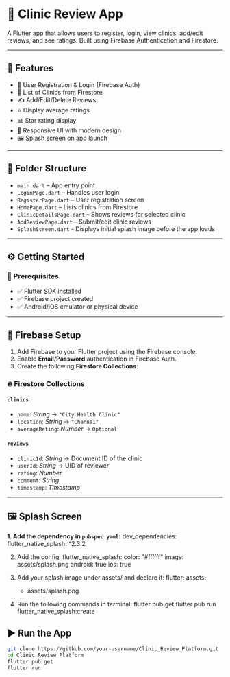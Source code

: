 # 🏥 Clinic Review App

A Flutter app that allows users to register, login, view clinics, add/edit reviews, and see ratings. Built using Firebase Authentication and Firestore.

---

## 🚀 Features

- 🔐 User Registration & Login (Firebase Auth)
- 🏥 List of Clinics from Firestore
- ✍️ Add/Edit/Delete Reviews
- ⭐ Display average ratings
- 📊 Star rating display
- 🎯 Responsive UI with modern design
- 🖼️ Splash screen on app launch

---

## 📂 Folder Structure

- `main.dart` – App entry point  
- `LoginPage.dart` – Handles user login  
- `RegisterPage.dart` – User registration screen  
- `HomePage.dart` – Lists clinics from Firestore  
- `ClinicDetailsPage.dart` – Shows reviews for selected clinic  
- `AddReviewPage.dart` – Submit/edit clinic reviews 
- `SplashScreen.dart` - Displays initial splash image before the app loads  

---

## ⚙️ Getting Started

### 🔨 Prerequisites

- ✅ Flutter SDK installed
- ✅ Firebase project created
- ✅ Android/iOS emulator or physical device

---

## 🔑 Firebase Setup

1. Add Firebase to your Flutter project using the Firebase console.
2. Enable **Email/Password** authentication in Firebase Auth.
3. Create the following **Firestore Collections**:

### 🔥 Firestore Collections

#### `clinics`
- `name`: *String* → `"City Health Clinic"`
- `location`: *String* → `"Chennai"`
- `averageRating`: *Number* → `Optional`

#### `reviews`
- `clinicId`: *String* → Document ID of the clinic
- `userId`: *String* → UID of reviewer
- `rating`: *Number*
- `comment`: *String*
- `timestamp`: *Timestamp*

---

## 🖼️ Splash Screen
**1. Add the dependency in `pubspec.yaml`:**
dev_dependencies:
  flutter_native_splash: ^2.3.2

2. Add the config:
flutter_native_splash:
  color: "#ffffff"
  image: assets/splash.png
  android: true
  ios: true

3. Add your splash image under assets/ and declare it:
flutter:
  assets:
    - assets/splash.png
    
4. Run the following commands in terminal:
flutter pub get
flutter pub run flutter_native_splash:create




## ▶️ Run the App

```bash
git clone https://github.com/your-username/Clinic_Review_Platform.git
cd Clinic_Review_Platform
flutter pub get
flutter run

